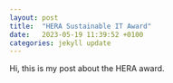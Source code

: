 ```yaml
---
layout: post
title:  "HERA Sustainable IT Award"
date:   2023-05-19 11:39:52 +0100
categories: jekyll update
---
```


<!-- This is your dynmaic content, so to speak. The naming convention of these files is important and must follow the format: `YEAR-MONTH-DAY-title.markup`. The permalinks can be customized for each post, but the date and markup language are determined solely by the filename. -->

Hi, this is my post about the HERA award. 